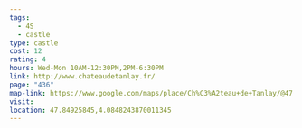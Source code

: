 ```yaml
---
tags:
  - 4S
  - castle
type: castle
cost: 12
rating: 4
hours: Wed-Mon 10AM-12:30PM,2PM-6:30PM
link: http://www.chateaudetanlay.fr/
page: "436"
map-link: https://www.google.com/maps/place/Ch%C3%A2teau+de+Tanlay/@47.8493725,4.0823627,17z/data=!3m1!4b1!4m6!3m5!1s0x47ee77626741ec33:0xb70444f6b3e1c5cc!8m2!3d47.8493689!4d4.0849376!16s%2Fm%2F026dhdz?entry=ttu&g_ep=EgoyMDI0MDkyNS4wIKXMDSoASAFQAw%3D%3D
visit: 
location: 47.84925845,4.0848243870011345
---
```

